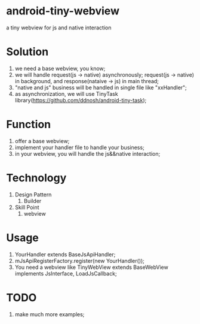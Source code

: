 # android-tiny-webview
a tiny webview for js and native interaction

# Solution
1. we need a base webview, you know;
2. we will handle request(js -> native) asynchronously;
request(js -> native) in background, and response(nataive -> js) in main thread;
3. "native and js" business will be handled in single file like "xxHandler";
4. as asynchronization, we will use TinyTask library(https://github.com/ddnosh/android-tiny-task);

# Function
1. offer a base webview;
2. implement your handler file to handle your business;
3. in your webview, you will handle the js&&native interaction;

# Technology
1. Design Pattern
    1. Builder
2. Skill Point
    1. webview

# Usage
1. YourHandler extends BaseJsApiHandler;
2. mJsApiRegisterFactory.register(new YourHandler());
3. You need a webview like TinyWebView extends BaseWebView implements JsInterface, LoadJsCallback;

# TODO
1. make much more examples;
